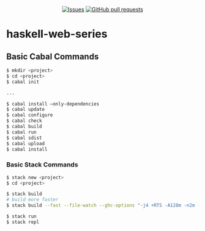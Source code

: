 <p align="center">
  <a href="https://github.com/mingyuchoo/haskell-web-series/issues"><img alt="Issues" src="https://img.shields.io/github/issues/mingyuchoo/haskell-web-series?color=appveyor" /></a>
  <a href="https://github.com/mingyuchoo/haskell-web-series/pulls"><img alt="GitHub pull requests" src="https://img.shields.io/github/issues-pr/mingyuchoo/haskell-web-series?color=appveyor" /></a>
</p>

# haskell-web-series

## Basic Cabal Commands

```bash
$ mkdir <project>
$ cd <project>
$ cabal init

...

$ cabal install —only-dependencies
$ cabal update
$ cabal configure
$ cabal check
$ cabal build
$ cabal run
$ cabal sdist
$ cabal upload
$ cabal install

```

### Basic Stack Commands

```bash
$ stack new <project>
$ cd <project>

$ stack build
# build more faster
$ stack build --fast --file-watch --ghc-options "-j4 +RTS -A128m -n2m -RTS"

$ stack run
$ stack repl
```
